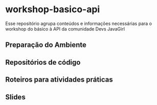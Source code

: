# workshop-basico-api
Esse repositório agrupa conteúdos e informações necessárias para o workshop do básico à API da comunidade Devs JavaGirl

## Preparação do Ambiente

## Repositórios de código

## Roteiros para atividades práticas

## Slides


